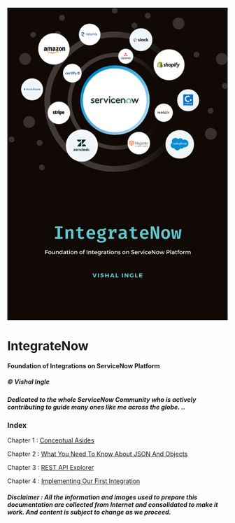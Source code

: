 ![IntegrateNow](/images/IntegrateNow.png)

# IntegrateNow

#### Foundation of Integrations on ServiceNow Platform

##### &copy; Vishal Ingle

##### Dedicated to the whole ServiceNow Community who is actively contributing to guide many ones like me across the globe. ..

### Index

Chapter 1 : [Conceptual Asides](/Chapter1_ConceptualAsides.md)

Chapter 2 : [What You Need To Know About JSON And Objects](/Chapter2_WhatYouNeedToKnowAboutJSONAndObjects.md)

Chapter 3 : [REST API Explorer](/Chapter3_RESTAPIExplorer.md)

Chapter 4 : [Implementing Our First Integration](/Chapter4_ImplementingOurFirstIntegration.md)

##### Disclaimer : All the information and images used to prepare this documentation are collected from Internet and consolidated to make it work. And content is subject to change as we proceed.
